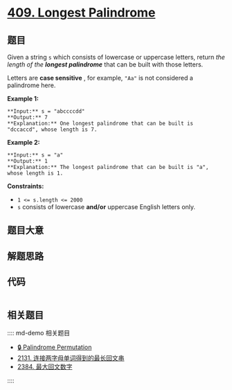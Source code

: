 # [409. Longest Palindrome](https://leetcode.com/problems/longest-palindrome)

## 题目

Given a string `s` which consists of lowercase or uppercase letters, return
_the length of the **longest palindrome**_  that can be built with those
letters.

Letters are **case sensitive** , for example, `"Aa"` is not considered a
palindrome here.



**Example 1:**

    
    
    **Input:** s = "abccccdd"
    **Output:** 7
    **Explanation:** One longest palindrome that can be built is "dccaccd", whose length is 7.
    

**Example 2:**

    
    
    **Input:** s = "a"
    **Output:** 1
    **Explanation:** The longest palindrome that can be built is "a", whose length is 1.
    



**Constraints:**

  * `1 <= s.length <= 2000`
  * `s` consists of lowercase **and/or** uppercase English letters only.


## 题目大意

## 解题思路

## 代码

```javascript

```

## 相关题目

:::: md-demo 相关题目
- [🔒 Palindrome Permutation](https://leetcode.com/problems/palindrome-permutation)
- [2131. 连接两字母单词得到的最长回文串](https://leetcode.com/problems/longest-palindrome-by-concatenating-two-letter-words)
- [2384. 最大回文数字](https://leetcode.com/problems/largest-palindromic-number)

::::
